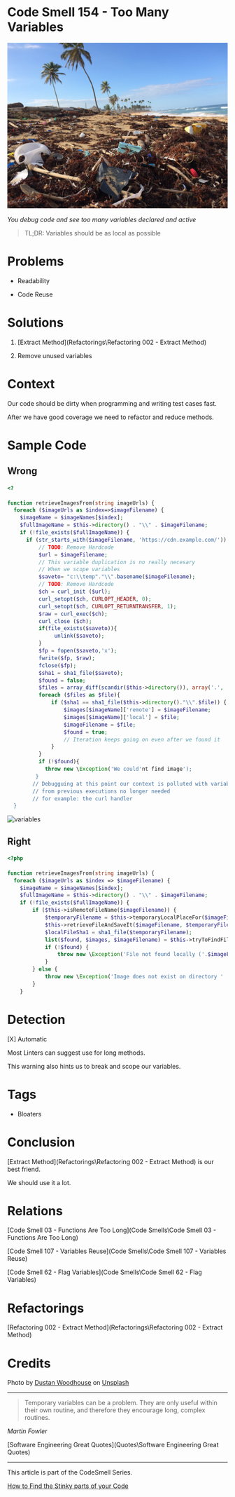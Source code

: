 # Code Smell 154 - Too Many Variables

![Code Smell 154 - Too Many Variables](dustan-woodhouse-RUqoVelx59I-unsplash.jpg)

*You debug code and see too many variables declared and active*

> TL;DR: Variables should be as local as possible

# Problems

- Readability

- Code Reuse

# Solutions

1. [Extract Method](Refactorings\Refactoring 002 - Extract Method)

2. Remove unused variables

# Context

Our code should be dirty when programming and writing test cases fast.

After we have good coverage we need to refactor and reduce methods.

# Sample Code

## Wrong

[Gist Url]: # (https://gist.github.com/mcsee/b3d04c90186e88bca3e3353af7c24284)
```php
<?

function retrieveImagesFrom(string imageUrls) {
  foreach ($imageUrls as $index=>$imageFilename) {
    $imageName = $imageNames[$index];
    $fullImageName = $this->directory() . "\\" . $imageFilename;
    if (!file_exists($fullImageName)) {
      if (str_starts_with($imageFilename, 'https://cdn.example.com/')) {
          // TODO: Remove Hardcode
          $url = $imageFilename;
          // This variable duplication is no really necesary 
          // When we scope variables        
          $saveto= "c:\\temp"."\\".basename($imageFilename);
          // TODO: Remove Hardcode
          $ch = curl_init ($url);
          curl_setopt($ch, CURLOPT_HEADER, 0);
          curl_setopt($ch, CURLOPT_RETURNTRANSFER, 1);
          $raw = curl_exec($ch);
          curl_close ($ch);
          if(file_exists($saveto)){
               unlink($saveto);
          }
          $fp = fopen($saveto,'x');
          fwrite($fp, $raw);
          fclose($fp);
          $sha1 = sha1_file($saveto);
          $found = false;
          $files = array_diff(scandir($this->directory()), array('.', '..'));
          foreach ($files as $file){
              if ($sha1 == sha1_file($this->directory()."\\".$file)) {                         
                  $images[$imageName]['remote'] = $imageFilename;
                  $images[$imageName]['local'] = $file;
                  $imageFilename = $file;
                  $found = true;
                  // Iteration keeps going on even after we found it
              }
          }
          if (!$found){
            throw new \Exception('We could'nt find image');
         }
        // Debugguing at this point our context is polluted with variables
        // from previous executions no longer needed
        // for example: the curl handler
  }
```

![variables](https://cdn.hashnode.com/res/hashnode/image/upload/v1656256026861/aBMdc9L_R.PNG)

## Right

[Gist Url]: # (https://gist.github.com/mcsee/21117af327d700e359d1eccf2d45accc)
```php
<?php

function retrieveImagesFrom(string imageUrls) {
  foreach ($imageUrls as $index => $imageFilename) {
    $imageName = $imageNames[$index];
    $fullImageName = $this->directory() . "\\" . $imageFilename;
    if (!file_exists($fullImageName)) {
        if ($this->isRemoteFileName($imageFilename)) {
            $temporaryFilename = $this->temporaryLocalPlaceFor($imageFilename);
            $this->retrieveFileAndSaveIt($imageFilename, $temporaryFilename);
            $localFileSha1 = sha1_file($temporaryFilename);
            list($found, $images, $imageFilename) = $this->tryToFindFile($localFileSha1, $imageFilename, $images, $imageName);
            if (!$found) {
                throw new \Exception('File not found locally ('.$imageFilename.'). Need to retrieve it and store it');
            }
        } else {
            throw new \Exception('Image does not exist on directory ' . $fullImageName);
        }
    }
```

# Detection

[X] Automatic 

Most Linters can suggest use for long methods.

This warning also hints us to break and scope our variables.

# Tags

- Bloaters

# Conclusion

[Extract Method](Refactorings\Refactoring 002 - Extract Method) is our best friend. 

We should use it a lot.

# Relations

[Code Smell 03 - Functions Are Too Long](Code Smells\Code Smell 03 - Functions Are Too Long)

[Code Smell 107 - Variables Reuse](Code Smells\Code Smell 107 - Variables Reuse)

[Code Smell 62 - Flag Variables](Code Smells\Code Smell 62 - Flag Variables)

# Refactorings
 
[Refactoring 002 - Extract Method](Refactorings\Refactoring 002 - Extract Method)

# Credits

Photo by [Dustan Woodhouse](https://unsplash.com/@dwoodhouse) on [Unsplash](https://unsplash.com/s/photos/polluted)  

* * *

> Temporary variables can be a problem. They are only useful within their own routine, and therefore they encourage long, complex routines.

_Martin Fowler_
 
[Software Engineering Great Quotes](Quotes\Software Engineering Great Quotes)

* * *

This article is part of the CodeSmell Series.

[How to Find the Stinky parts of your Code]()